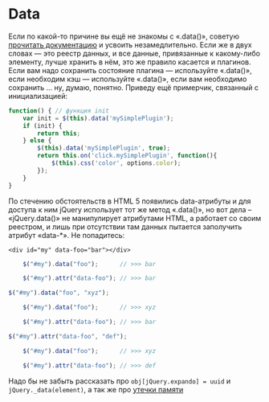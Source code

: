 # Data

Если по какой-то причине вы ещё не знакомы с «.data()», советую [прочитать документацию](http://api.jquery.com/data/) и усвоить незамедлительно. Если же в двух словах — это реестр данных, и все данные, привязанные к какому-либо элементу, лучше хранить в нём, это же правило касается и плагинов. Если вам надо сохранить состояние плагина — используйте «.data()», если необходим кэш — используйте «.data()», если вам необходимо сохранить … ну, думаю, понятно. Приведу ещё примерчик, связанный с инициализацией:

```javascript
function() { // функция init
    var init = $(this).data('mySimplePlugin');
    if (init) {
        return this;
    } else {
        $(this).data('mySimplePlugin', true);
        return this.on('click.mySimplePlugin', function(){
            $(this).css('color', options.color);
        });
    }
}
```

По стечению обстоятельств в HTML 5 появились data-атрибуты и для доступа к ним jQuery использует тот же метод «.data()», но вот дела – «jQuery.data()» не манипулирует атрибутами HTML, а работает со своим реестром, и лишь при отсутствии там данных пытается заполучить атрибут «data-\*». Не попадитесь:

```markup
<div id="my" data-foo="bar"></div>
```

```javascript
    $("#my").data("foo");      // >>> bar

    $("#my").attr("data-foo"); // >>> bar

$("#my").data("foo", "xyz");

    $("#my").data("foo");      // >>> xyz

    $("#my").attr("data-foo"); // >>> bar

$("#my").attr("data-foo", "def");

    $("#my").data("foo");      // >>> xyz

    $("#my").attr("data-foo"); // >>> def
```

Надо бы не забыть рассказать про `obj[jQuery.expando] = uuid` и `jQuery._data(element)`, а так же про [утечки памяти](https://learn.javascript.ru/memory-leaks-jquery)
